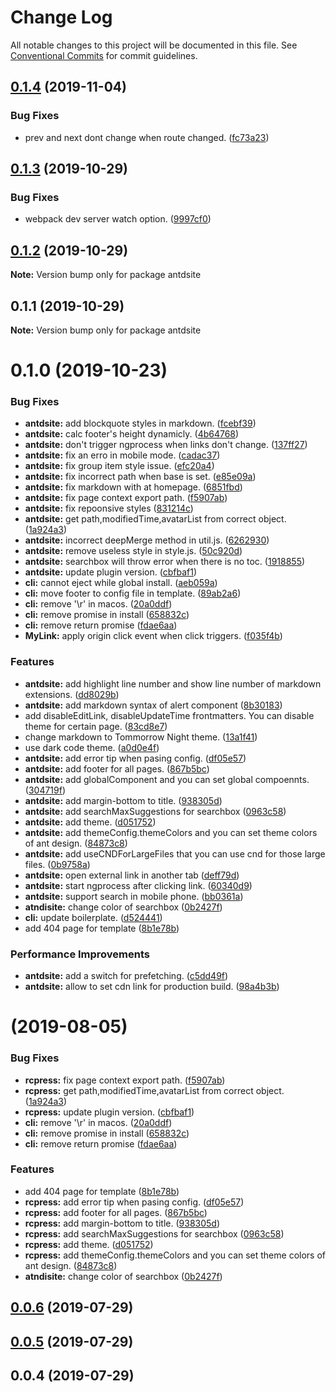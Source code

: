 # Change Log

All notable changes to this project will be documented in this file.
See [Conventional Commits](https://conventionalcommits.org) for commit guidelines.

## [0.1.4](https://github.com/YvesCoding/antdsite/compare/v0.1.3...v0.1.4) (2019-11-04)


### Bug Fixes

* prev and next dont change when route changed. ([fc73a23](https://github.com/YvesCoding/antdsite/commit/fc73a238e90e943a5b29810617515e8528879b5b))





## [0.1.3](https://github.com/YvesCoding/antdsite/compare/v0.1.2...v0.1.3) (2019-10-29)


### Bug Fixes

* webpack dev server watch option. ([9997cf0](https://github.com/YvesCoding/antdsite/commit/9997cf0c2a7c0346e08553305a6048e065f8cb7a))





## [0.1.2](https://github.com/YvesCoding/antdsite/compare/v0.1.1...v0.1.2) (2019-10-29)

**Note:** Version bump only for package antdsite





## 0.1.1 (2019-10-29)

**Note:** Version bump only for package antdsite






# 0.1.0 (2019-10-23)


### Bug Fixes

* **antdsite:** add blockquote styles in markdown. ([fcebf39](https://github.com/YvesCoding/antdsite/commit/fcebf3968b90e39163db4f0b0c239357f164735b))
* **antdsite:** calc footer's height dynamicly. ([4b64768](https://github.com/YvesCoding/antdsite/commit/4b64768566d90ac8ef9885031b76eb0df1ae8fc5))
* **antdsite:** don't trigger ngprocess when links don't change. ([137ff27](https://github.com/YvesCoding/antdsite/commit/137ff272710871e0c4f8f391ebb1b75386791ccb))
* **antdsite:** fix an erro in mobile mode. ([cadac37](https://github.com/YvesCoding/antdsite/commit/cadac37443e382214d57900b7a55fb9f18298ffa))
* **antdsite:** fix group item style issue. ([efc20a4](https://github.com/YvesCoding/antdsite/commit/efc20a4102a5f257a5ed5724cd597800fd73cf7f))
* **antdsite:** fix incorrect path when base is set. ([e85e09a](https://github.com/YvesCoding/antdsite/commit/e85e09ac82667764d2c71c8f7fec72fea6c43c41))
* **antdsite:** fix markdown with at homepage. ([6851fbd](https://github.com/YvesCoding/antdsite/commit/6851fbdaefbb3b194507cbc3fab719d0d30b1b18))
* **antdsite:** fix page context export path. ([f5907ab](https://github.com/YvesCoding/antdsite/commit/f5907abd60128a471a76148eb03a64224789fb09))
* **antdsite:** fix repoonsive styles ([831214c](https://github.com/YvesCoding/antdsite/commit/831214c4d3868905d405bfcfeb13c09e9f1132fa))
* **antdsite:** get path,modifiedTime,avatarList from correct object. ([1a924a3](https://github.com/YvesCoding/antdsite/commit/1a924a36434744cf457b4eb99a1558ae44173264))
* **antdsite:** incorrect deepMerge method in util.js. ([6262930](https://github.com/YvesCoding/antdsite/commit/626293075977778161b221145739ee2c38bbfa53))
* **antdsite:** remove useless style in style.js. ([50c920d](https://github.com/YvesCoding/antdsite/commit/50c920d76d3f90991c983d1f2c70db777f7b1b35))
* **antdsite:** searchbox will throw error when there is no toc. ([1918855](https://github.com/YvesCoding/antdsite/commit/1918855b9df175aaf9740d9ac2b070bee5f6975f))
* **antdsite:** update plugin version. ([cbfbaf1](https://github.com/YvesCoding/antdsite/commit/cbfbaf1c8e260c642cc39907e41417cd41ace70d))
* **cli:** cannot eject while global install. ([aeb059a](https://github.com/YvesCoding/antdsite/commit/aeb059a57d6db2194ea5a3a335fead7e352dc5fb))
* **cli:** move footer to config file in template. ([89ab2a6](https://github.com/YvesCoding/antdsite/commit/89ab2a61a54696458a9fed560851a4eeea8a7d84))
* **cli:** remove '\r' in macos. ([20a0ddf](https://github.com/YvesCoding/antdsite/commit/20a0ddf6e7f766156b1e400c52a26f8892d7684f))
* **cli:** remove promise in install ([658832c](https://github.com/YvesCoding/antdsite/commit/658832c3a2f64bfec348a1c6e06896ab4a931e55))
* **cli:** remove return promise ([fdae6aa](https://github.com/YvesCoding/antdsite/commit/fdae6aa3d7391d7cc795e289e093fa76b20c1caa))
* **MyLink:** apply origin click event when click triggers. ([f035f4b](https://github.com/YvesCoding/antdsite/commit/f035f4bf3fdb34d0b952e68b30b807501e13aff7))


### Features

* **antdsite:** add highlight line number and show line number of markdown extensions. ([dd8029b](https://github.com/YvesCoding/antdsite/commit/dd8029b05af451fa8a4cac5aae98dafe05c238f7))
* **antdsite:** add markdown syntax of alert component ([8b30183](https://github.com/YvesCoding/antdsite/commit/8b30183f4be53f9c595c8037d3a5861d40de5353))
* add disableEditLink, disableUpdateTime frontmatters. You can disable theme for certain page. ([83cd8e7](https://github.com/YvesCoding/antdsite/commit/83cd8e7bf1c184017e9b909df139fd9b281d9646))
* change markdown to Tommorrow Night theme. ([13a1f41](https://github.com/YvesCoding/antdsite/commit/13a1f4153f60c01ae6fc9d32306dffe11310cd8b))
* use dark code theme. ([a0d0e4f](https://github.com/YvesCoding/antdsite/commit/a0d0e4ff5329445321161aaac1774f2090b1ebf5))
* **antdsite:** add error tip when pasing config. ([df05e57](https://github.com/YvesCoding/antdsite/commit/df05e575da030434c140a1cd024f49ff84c8ae2f))
* **antdsite:** add footer for all pages. ([867b5bc](https://github.com/YvesCoding/antdsite/commit/867b5bcabb3ce4c1d9d43c5e2b326fbc0216ea57))
* **antdsite:** add globalComponent and you can set global compoennts. ([304719f](https://github.com/YvesCoding/antdsite/commit/304719f3b8d8d8e260cabe3bc0d6749f979751fa))
* **antdsite:** add margin-bottom to title. ([938305d](https://github.com/YvesCoding/antdsite/commit/938305d21dd92e0f3bfe56667f72a52784088b90))
* **antdsite:** add searchMaxSuggestions for searchbox ([0963c58](https://github.com/YvesCoding/antdsite/commit/0963c5863fc43e6d20b34e8348824995f84f2230))
* **antdsite:** add theme. ([d051752](https://github.com/YvesCoding/antdsite/commit/d0517529130835714caeaa6e3bb4c07ebb851816))
* **antdsite:** add themeConfig.themeColors and you can set theme colors of ant design. ([84873c8](https://github.com/YvesCoding/antdsite/commit/84873c8835ebf95c938c9f840fe5f609c9e49291))
* **antdsite:** add useCNDForLargeFiles that you can use cnd for those large files. ([0b9758a](https://github.com/YvesCoding/antdsite/commit/0b9758a89a28b182aa9d55afa3ac565b1d105412))
* **antdsite:** open external link in another tab ([deff79d](https://github.com/YvesCoding/antdsite/commit/deff79d4065b7e4b34f13e8fb08481082252ea8c))
* **antdsite:** start ngprocess after clicking link. ([60340d9](https://github.com/YvesCoding/antdsite/commit/60340d9c5a83eab4a4dac43f165112f54c8953c6))
* **antdsite:** support search in mobile phone. ([bb0361a](https://github.com/YvesCoding/antdsite/commit/bb0361ad35c81912cd37230873e7e2d279c3ad73))
* **atndisite:** change color of searchbox ([0b2427f](https://github.com/YvesCoding/antdsite/commit/0b2427fe678eeda7388512e4e3f17d0458289613))
* **cli:** update boilerplate. ([d524441](https://github.com/YvesCoding/antdsite/commit/d52444195a30d03215b7e7a32133bbc2efa2c165))
* add 404 page for template ([8b1e78b](https://github.com/YvesCoding/antdsite/commit/8b1e78b50eee002ea13c8bc5ca798e427ead6913))


### Performance Improvements

* **antdsite:** add a switch for prefetching. ([c5dd49f](https://github.com/YvesCoding/antdsite/commit/c5dd49f0d5672aef667463f8e7f67367f545462b))
* **antdsite:** allow to set cdn link for production build. ([98a4b3b](https://github.com/YvesCoding/antdsite/commit/98a4b3bfe92749c55d4ee5795d9872e7f2e100a3))





# [](https://github.com/YvesCoding/rcpress/compare/v0.0.6...v) (2019-08-05)


### Bug Fixes

* **rcpress:** fix page context export path. ([f5907ab](https://github.com/YvesCoding/rcpress/commit/f5907ab))
* **rcpress:** get path,modifiedTime,avatarList from correct object. ([1a924a3](https://github.com/YvesCoding/rcpress/commit/1a924a3))
* **rcpress:** update plugin version. ([cbfbaf1](https://github.com/YvesCoding/rcpress/commit/cbfbaf1))
* **cli:** remove '\r' in macos. ([20a0ddf](https://github.com/YvesCoding/rcpress/commit/20a0ddf))
* **cli:** remove promise in install ([658832c](https://github.com/YvesCoding/rcpress/commit/658832c))
* **cli:** remove return promise ([fdae6aa](https://github.com/YvesCoding/rcpress/commit/fdae6aa))


### Features

* add 404 page for template ([8b1e78b](https://github.com/YvesCoding/rcpress/commit/8b1e78b))
* **rcpress:** add error tip when pasing config. ([df05e57](https://github.com/YvesCoding/rcpress/commit/df05e57))
* **rcpress:** add footer for all pages. ([867b5bc](https://github.com/YvesCoding/rcpress/commit/867b5bc))
* **rcpress:** add margin-bottom to title. ([938305d](https://github.com/YvesCoding/rcpress/commit/938305d))
* **rcpress:** add searchMaxSuggestions for searchbox ([0963c58](https://github.com/YvesCoding/rcpress/commit/0963c58))
* **rcpress:** add theme. ([d051752](https://github.com/YvesCoding/rcpress/commit/d051752))
* **rcpress:** add themeConfig.themeColors and you can set theme colors of ant design. ([84873c8](https://github.com/YvesCoding/rcpress/commit/84873c8))
* **atndisite:** change color of searchbox ([0b2427f](https://github.com/YvesCoding/rcpress/commit/0b2427f))



## [0.0.6](https://github.com/YvesCoding/rcpress/compare/v0.0.5...v0.0.6) (2019-07-29)



## [0.0.5](https://github.com/YvesCoding/rcpress/compare/v0.0.4...v0.0.5) (2019-07-29)



## 0.0.4 (2019-07-29)
